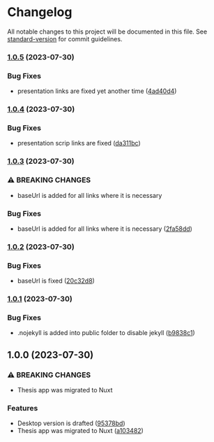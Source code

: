 # Changelog

All notable changes to this project will be documented in this file. See [standard-version](https://github.com/conventional-changelog/standard-version) for commit guidelines.

### [1.0.5](https://github.com/WebSavva/thesis/compare/v1.0.4...v1.0.5) (2023-07-30)


### Bug Fixes

* presentation links are fixed yet another time ([4ad40d4](https://github.com/WebSavva/thesis/commit/4ad40d4da0831adf6d4304fa8e955b6237ca2c8e))

### [1.0.4](https://github.com/WebSavva/thesis/compare/v1.0.3...v1.0.4) (2023-07-30)


### Bug Fixes

* presentation scrip links are fixed ([da311bc](https://github.com/WebSavva/thesis/commit/da311bc8ef8c0df794905da23e2eb2c845cd59d3))

### [1.0.3](https://github.com/WebSavva/thesis/compare/v1.0.2...v1.0.3) (2023-07-30)


### ⚠ BREAKING CHANGES

* baseUrl is added for all links where it is necessary

### Bug Fixes

* baseUrl is added for all links where it is necessary ([2fa58dd](https://github.com/WebSavva/thesis/commit/2fa58dd0a7a324e10fb0ae5a99a8aea10ab5f155))

### [1.0.2](https://github.com/WebSavva/thesis/compare/v1.0.1...v1.0.2) (2023-07-30)


### Bug Fixes

* baseUrl is fixed ([20c32d8](https://github.com/WebSavva/thesis/commit/20c32d88627ae688807d8ffe7e292ce95f7d01ed))

### [1.0.1](https://github.com/WebSavva/thesis/compare/v1.0.0...v1.0.1) (2023-07-30)


### Bug Fixes

* .nojekyll is added into public folder to disable jekyll ([b9838c1](https://github.com/WebSavva/thesis/commit/b9838c1b65ad74d14fba0f25e44fa86c3ae298f3))

## 1.0.0 (2023-07-30)


### ⚠ BREAKING CHANGES

* Thesis app was migrated to Nuxt

### Features

* Desktop version is drafted ([95378bd](https://github.com/WebSavva/thesis/commit/95378bdf252e8559a6d09d10ca8d700b8da71495))
* Thesis app was migrated to Nuxt ([a103482](https://github.com/WebSavva/thesis/commit/a1034822d8b6bc856a33a251dbbef25d156600d1))
